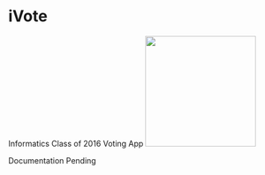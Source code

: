 # iVote
Informatics Class of 2016 Voting App 
<img src="https://i.imgur.com/IN898oN.png"  width="200">

Documentation Pending
